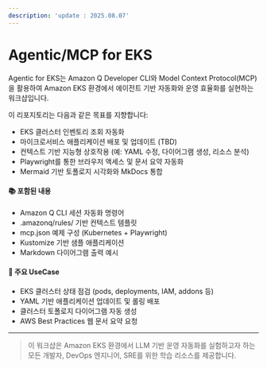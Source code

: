 ```yaml
---
description: 'update : 2025.08.07'
---
```


# Agentic/MCP for EKS

Agentic for EKS는 Amazon Q Developer CLI와 Model Context Protocol(MCP)을 활용하여 Amazon EKS 환경에서 에이전트 기반 자동화와 운영 효율화를 실현하는 워크샵입니다.

이 리포지토리는 다음과 같은 목표를 지향합니다:

* EKS 클러스터 인벤토리 조회 자동화
* 마이크로서비스 애플리케이션 배포 및 업데이트 (TBD)
* 컨텍스트 기반 지능형 상호작용 (예: YAML 수정, 다이어그램 생성, 리소스 분석)
* Playwright를 통한 브라우저 액세스 및 문서 요약 자동화
* Mermaid 기반 토폴로지 시각화와 MkDocs 통합

#### 📚 포함된 내용

* Amazon Q CLI 세션 자동화 명령어
* .amazonq/rules/ 기반 컨텍스트 템플릿
* mcp.json 예제 구성 (Kubernetes + Playwright)
* Kustomize 기반 샘플 애플리케이션
* Markdown 다이어그램 출력 예시

#### 🧪 주요 UseCase

* EKS 클러스터 상태 점검 (pods, deployments, IAM, addons 등)
* YAML 기반 애플리케이션 업데이트 및 롤링 배포
* 클러스터 토폴로지 다이어그램 자동 생성
* AWS Best Practices 웹 문서 요약 요청

***

> 이 워크샵은 Amazon EKS 환경에서 LLM 기반 운영 자동화를 실험하고자 하는 모든 개발자, DevOps 엔지니어, SRE를 위한 학습 리소스를 제공합니다.

